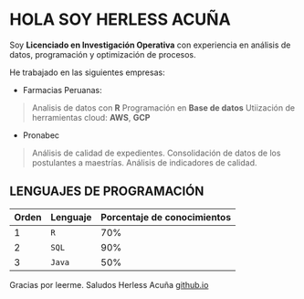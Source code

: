 # HOLA SOY HERLESS ACUÑA

Soy **Licenciado en Investigación Operativa** con experiencia en análisis de datos, programación y optimización de procesos.

He trabajado en las siguientes empresas:
- Farmacias Peruanas:
> Analisis de datos con **R**
> Programación en **Base de datos**
>Utiización de herramientas cloud: **AWS**, **GCP**

- Pronabec
> Análisis de calidad de expedientes.
> Consolidación de datos de los postulantes a maestrías.
> Análisis de indicadores de calidad.

## LENGUAJES DE PROGRAMACIÓN

|Orden|	Lenguaje   |	Porcentaje de conocimientos                         |
|----------------|-------------------------------|-----------------------------|
|1|    `R`    | 70%            |
|2|	`SQL`            |90%           |
|3|`Java`|50%|

Gracias por leerme.
Saludos
Herless Acuña
[github.io](https://herlessa.github.io)